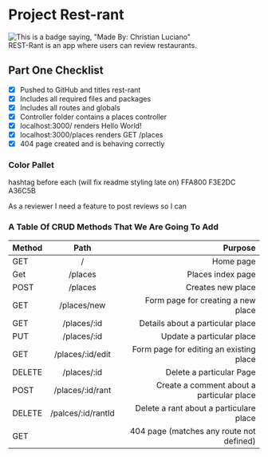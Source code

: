 # Project Rest-rant
![This is a badge saying, "Made By: Christian Luciano"](https://img.shields.io/badge/Made%20By%3A-Christian%20Luciano-brightgreen) <br />
REST-Rant is an app where users can review restaurants.

## Part One Checklist 

- [x] Pushed to GitHub and titles rest-rant
- [x] Includes all required files and packages
- [x] Includes all routes and globals
- [x] Controller folder contains a places controller 
- [x] localhost:3000/ renders Hello World!
- [x] localhost:3000/places renders GET /places
- [x] 404 page created and is behaving correctly

### Color Pallet 

hashtag before each (will fix readme styling late on)
FFA800
F3E2DC
A36C5B

As a reviewer I need a feature to post reviews so I can 


### A Table Of CRUD Methods That We Are Going To Add

| Method   | Path                |   Purpose                                   |
| -------- |:-------------------:| -------------------------------------------:|
| GET      | /                   | Home page                                   |
| Get      | /places             | Places index page                           |
| POST     | /places             | Creates new place                           |
| GET      | /places/new         | Form page for creating a new place          |
| GET      | /places/:id         | Details about a particular place            |
| PUT      | /places/:id         | Update a particular place                   |
| GET      | /places/:id/edit    | Form page for editing an existing place     |
| DELETE   | /places/:id         | Delete a particular Page                    |
| POST     | /places/:id/rant    | Create a comment about a particular place   |
| DELETE   | /palces/:id/rantId  | Delete a rant about a particulare place     |
| GET      |                     | 404 page (matches any route not defined)    |